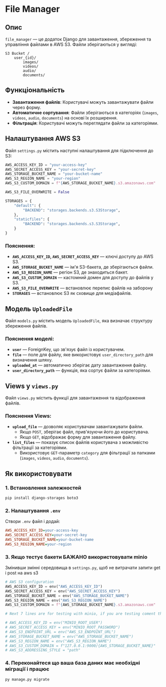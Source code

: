 # File Manager

## Опис
`file_manager` — це додаток Django для завантаження, збереження та управління файлами в AWS S3. Файли зберігаються у вигляді:

```
S3 Bucket /
    user_{id}/
        images/
        videos/
        audio/
        documents/
```

## Функціональність
- **Завантаження файлів**: Користувачі можуть завантажувати файли через форму.
- **Автоматичне сортування**: Файли зберігаються в категоріях (`images`, `videos`, `audio`, `documents`) на основі їх розширення.
- **Фільтрація**: Користувачі можуть переглядати файли за категоріями.

## Налаштування AWS S3

Файл `settings.py` містить наступні налаштування для підключення до S3:

```python
AWS_ACCESS_KEY_ID = "your-access-key"
AWS_SECRET_ACCESS_KEY = "your-secret-key"
AWS_STORAGE_BUCKET_NAME = "your-bucket-name"
AWS_S3_REGION_NAME = "your-region"
AWS_S3_CUSTOM_DOMAIN = f"{AWS_STORAGE_BUCKET_NAME}.s3.amazonaws.com"

AWS_S3_FILE_OVERWRITE = False

STORAGES = {
    "default": {
        "BACKEND": "storages.backends.s3.S3Storage",
    },
    "staticfiles": {
        "BACKEND": "storages.backends.s3.S3Storage",
    }
}
```

### Пояснення:
- **`AWS_ACCESS_KEY_ID`, `AWS_SECRET_ACCESS_KEY`** — ключі доступу до AWS S3.
- **`AWS_STORAGE_BUCKET_NAME`** — ім'я S3-бакета, де зберігаються файли.
- **`AWS_S3_REGION_NAME`** — регіон S3, де знаходиться бакет.
- **`AWS_S3_CUSTOM_DOMAIN`** — кастомний домен для доступу до файлів у S3.
- **`AWS_S3_FILE_OVERWRITE`** — встановлює перепис файлів на заборону
- **`STORAGES`** — встановлює S3 як сховище для медіафайлів.




## Модель `UploadedFile`
Файл `models.py` містить модель `UploadedFile`, яка визначає структуру збереження файлів.

### Пояснення моделі:
- **`user`** — ForeignKey, що зв'язує файл із користувачем.
- **`file`** — поле для файлу, яке використовує `user_directory_path` для визначення шляху.
- **`uploaded_at`** — автоматично зберігає дату завантаження файлу.
- **`user_directory_path`** — функція, яка сортує файли за категоріями.

## Views у `views.py`
Файл `views.py` містить функції для завантаження та відображення файлів.

### Пояснення Views:
- **`upload_file`** — дозволяє користувачам завантажувати файли.
  - Якщо `POST`, зберігає файл, прив'язуючи його до користувача.
  - Якщо `GET`, відображає форму для завантаження файлу.
- **`list_files`** — показує список файлів користувача з можливістю фільтрації за категоріями.
  - Використовує `GET`-параметр `category` для фільтрації за папками (`images`, `videos`, `audio`, `documents`).

## Як використовувати

### 1. Встановлення залежностей
```sh
pip install django-storages boto3
```

### 2. Налаштування `.env`
Створи `.env` файл і додай:
```ini
AWS_ACCESS_KEY_ID=your-access-key
AWS_SECRET_ACCESS_KEY=your-secret-key
AWS_STORAGE_BUCKET_NAME=your-bucket-name
AWS_S3_REGION_NAME=your-region
```

### 3. Якщо тестує бакети БАЖАНО використовувати minio
Змінивши змінні середовища в `settings.py`, щоб не витрачати запити get і post на aws s3
```python
# AWS S3 configuration
AWS_ACCESS_KEY_ID = env("AWS_ACCESS_KEY_ID")
AWS_SECRET_ACCESS_KEY = env("AWS_SECRET_ACCESS_KEY")
AWS_STORAGE_BUCKET_NAME = env("AWS_STORAGE_BUCKET_NAME")
AWS_S3_REGION_NAME = env("AWS_S3_REGION_NAME")
AWS_S3_CUSTOM_DOMAIN = f"{AWS_STORAGE_BUCKET_NAME}.s3.amazonaws.com"

# Next 7 lines are for testing with minio, if you are testing coment the above 5 lines and uncomment the next 7 lines

# AWS_ACCESS_KEY_ID = env("MINIO_ROOT_USER")
# AWS_SECRET_ACCESS_KEY = env("MINIO_ROOT_PASSWORD")
# AWS_S3_ENDPOINT_URL = env("AWS_S3_ENDPOINT_URL")
# AWS_STORAGE_BUCKET_NAME = env("AWS_STORAGE_BUCKET_NAME")
# AWS_S3_REGION_NAME = env("AWS_S3_REGION_NAME")
# AWS_S3_CUSTOM_DOMAIN = f"127.0.0.1:9000/{AWS_STORAGE_BUCKET_NAME}"
# AWS_S3_ADDRESSING_STYLE = "path"
```


### 4. Переконайтеся що ваша база даних має необхідні міграції і працює
```sh
py manage.py migrate
```



